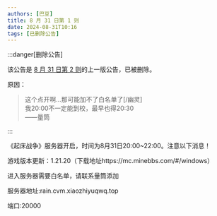```yaml
---
authors: [巴豆]
title: 8 月 31 日第 1 则
date: 2024-08-31T10:16
tags: [已删除公告]
---
```


:::danger[删除公告]

该公告是 [8 月 31 日第 2 则](./083102)的上一版公告，已被删除。

原因：

> 这个点开啊...那可能加不了白名单了[/幽灵]  
  我20:00不一定能到校，最早也得20:30  
  ——量筒

:::

《起床战争》服务器开启，时间为8月31日20:00~22:00。注意以下消息！

游戏版本更新：1.21.20（下载地址https://mc.minebbs.com/#/windows）

进入服务器需要白名单，请联系量筒添加

服务器地址:rain.cvm.xiaozhiyuqwq.top

端口:20000
